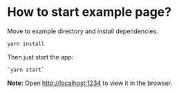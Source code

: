 # How to start example page?

Move to example directory and install dependencies.

```bash
yarn install
```

Then just start the app:

```bash
`yarn start`
```

**Note:** Open [http://localhost:1234](http://localhost:1234) to view it in the browser.
